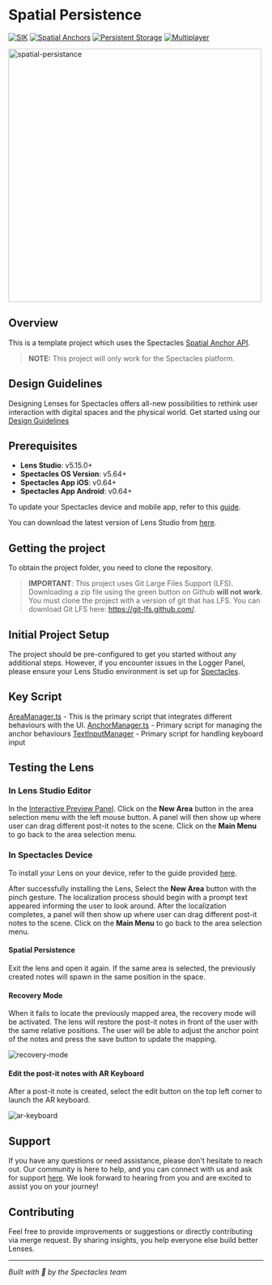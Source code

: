 # Spatial Persistence

[![SIK](https://img.shields.io/badge/SIK-Light%20Gray?color=D3D3D3)](https://developers.snap.com/spectacles/spectacles-frameworks/spectacles-interaction-kit/features/overview?) [![Spatial Anchors](https://img.shields.io/badge/Spatial%20Anchors-Light%20Gray?color=D3D3D3)](https://developers.snap.com/spectacles/about-spectacles-features/apis/spatial-anchors?) [![Persistent Storage](https://img.shields.io/badge/Persistent%20Storage-Light%20Gray?color=D3D3D3)](https://developers.snap.com/lens-studio/features/persistent-cloud-storage/overview?) [![Multiplayer](https://img.shields.io/badge/Multiplayer-Light%20Gray?color=D3D3D3)](https://developers.snap.com/lens-studio/features/lens-cloud/lens-cloud-overview?)

<img src="./README-ref/sample-list-spatial-persistance-rounded-edges.gif" alt="spatial-persistance" width="500" />

## Overview

This is a template project which uses the Spectacles [Spatial Anchor API](https://developers.snap.com/spectacles/about-spectacles-features/apis/spatial-anchors).

> **NOTE:**
> This project will only work for the Spectacles platform.

## Design Guidelines

Designing Lenses for Spectacles offers all-new possibilities to rethink user interaction with digital spaces and the physical world.
Get started using our [Design Guidelines](https://developers.snap.com/spectacles/best-practices/design-for-spectacles/introduction-to-spatial-design)

## Prerequisites

- **Lens Studio**: v5.15.0+
- **Spectacles OS Version**: v5.64+
- **Spectacles App iOS**: v0.64+
- **Spectacles App Android**: v0.64+

To update your Spectacles device and mobile app, refer to this [guide](https://support.spectacles.com/hc/en-us/articles/30214953982740-Updating).

You can download the latest version of Lens Studio from [here](https://ar.snap.com/download?lang=en-US).

## Getting the project

To obtain the project folder, you need to clone the repository.

> **IMPORTANT**:
> This project uses Git Large Files Support (LFS). Downloading a zip file using the green button on Github
> **will not work**. You must clone the project with a version of git that has LFS.
> You can download Git LFS here: https://git-lfs.github.com/.

## Initial Project Setup

The project should be pre-configured to get you started without any additional steps. However, if you encounter issues in the Logger Panel, please ensure your Lens Studio environment is set up for [Spectacles](https://developers.snap.com/spectacles/get-started/start-buiding/preview-panel).

## Key Script

[AreaManager.ts](./Assets/TemplateCode/AreaManager.ts) - This is the primary script that integrates different behaviours with the UI.
[AnchorManager.ts](./Assets/TemplateCode/SpatialPersistence/AnchorManager.ts) - Primary script for managing the anchor behaviours
[TextInputManager](./Assets/TemplateCode/TextInputManager.ts) - Primary script for handling keyboard input

## Testing the Lens

### In Lens Studio Editor

In the [Interactive Preview Panel](https://developers.snap.com/lens-studio/lens-studio-workflow/previewing-your-lens#interactive-preview). Click on the **New Area** button in the area selection menu with the left mouse button. A panel will then show up where user can drag different post-it notes to the scene. Click on the **Main Menu** to go back to the area selection menu.

### In Spectacles Device

To install your Lens on your device, refer to the guide provided [here](https://developers.snap.com/spectacles/get-started/start-buiding/test-lens-on-spectacles).

After successfully installing the Lens, Select the **New Area** button with the pinch gesture. The localization process should begin with a prompt text appeared informing the user to look around. After the localization completes, a panel will then show up where user can drag different post-it notes to the scene. Click on the **Main Menu** to go back to the area selection menu.

#### Spatial Persistence

Exit the lens and open it again. If the same area is selected, the previously created notes will spawn in the same position in the space.

#### Recovery Mode

When it fails to locate the previously mapped area, the recovery mode will be activated. The lens will restore the post-it notes in front of the user with the same relative positions. The user will be able to adjust the anchor point of the notes and press the save button to update the mapping.

<img src="./README-ref/recovery-mode.gif" alt="recovery-mode" />

#### Edit the post-it notes with AR Keyboard

After a post-it note is created, select the edit button on the top left corner to launch the AR keyboard.

<img src="./README-ref/ar-keyboard.gif" alt="ar-keyboard" />

## Support

If you have any questions or need assistance, please don't hesitate to reach out. Our community is here to help, and you can connect with us and ask for support [here](https://www.reddit.com/r/Spectacles/). We look forward to hearing from you and are excited to assist you on your journey!

## Contributing

Feel free to provide improvements or suggestions or directly contributing via merge request. By sharing insights, you help everyone else build better Lenses.

---

*Built with 👻 by the Spectacles team*
 
